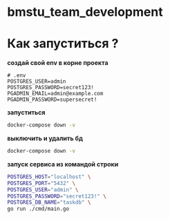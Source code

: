 # bmstu_team_development

# Как запуститься ? 

**создай свой env в корне проекта**

```env
# .env
POSTGRES_USER=admin
POSTGRES_PASSWORD=secret123!
PGADMIN_EMAIL=admin@example.com
PGADMIN_PASSWORD=supersecret!
```

**запуститься** 
```bash 
docker-compose down -v
```

**выключить и удалить бд**
```bash 
docker-compose down -v
```

**запуск сервиса из командой строки**
```bash
POSTGRES_HOST="localhost" \
POSTGRES_PORT="5432" \
POSTGRES_USER="admin" \
POSTGRES_PASSWORD="secret123!" \
POSTGRES_DB_NAME="taskdb" \
go run ./cmd/main.go
```